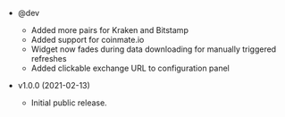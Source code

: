 * @dev
  * Added more pairs for Kraken and Bitstamp
  * Added support for coinmate.io
  * Widget now fades during data downloading for manually triggered refreshes
  * Added clickable exchange URL to configuration panel

* v1.0.0 (2021-02-13)
  * Initial public release.
